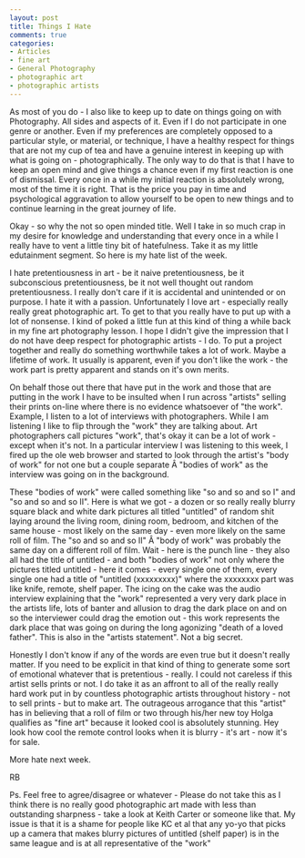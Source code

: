 ```yaml
---
layout: post
title: Things I Hate
comments: true
categories:
- Articles
- fine art
- General Photography
- photographic art
- photographic artists
---
```

As most of you do - I also like to keep up to date on things going on with Photography. All sides and aspects of it. Even if I do not participate in one genre or another. Even if my preferences are completely opposed to a particular style, or material, or technique, I have a healthy respect for things that are not my cup of tea and have a genuine interest in keeping up with what is going on - photographically. The only way to do that is that I have to keep an open mind and give things a chance even if my first reaction is one of dismissal. Every once in a while my initial reaction is absolutely wrong, most of the time it is right. That is the price you pay in time and psychological aggravation to allow yourself to be open to new things and to continue learning in the great journey of life.

Okay - so why the not so open minded title. Well I take in so much crap in my desire for knowledge and understanding that every once in a while I really have to vent a little tiny bit of hatefulness. Take it as my little edutainment segment. So here is my hate list of the week.

I hate pretentiousness in art - be it naive pretentiousness, be it subconscious pretentiousness, be it not well thought out random pretentiousness. I really don't care if it is accidental and unintended or on purpose. I hate it with a passion. Unfortunately I love art - especially really really great photographic art. To get to that you really have to put up with a lot of nonsense. I kind of poked a little fun at this kind of thing a while back in my fine art photography lesson. I hope I didn't give the impression that I do not have deep respect for photographic artists - I do. To put a project together and really do something worthwhile takes a lot of work. Maybe a lifetime of work. It usually is apparent, even if you don't like the work - the work part is pretty apparent and stands on it's own merits.

On behalf those out there that have put in the work and those that are putting in the work I have to be insulted when I run across "artists" selling their prints on-line where there is no evidence whatsoever of "the work". Example, I listen to a lot of interviews with photographers. While I am listening I like to flip through the "work" they are talking about. Art photographers call pictures "work", that's okay it can be a lot of work - except when it's not. In a particular interview I was listening to this week, I fired up the ole web browser and started to look through the artist's "body of work" for not one but a couple separate Â "bodies of work" as the interview was going on in the background.

These "bodies of work" were called something like "so and so and so I" and "so and so and so II". Here is what we got - a dozen or so really really blurry square black and white dark pictures all titled "untitled" of random shit laying around the living room, dining room, bedroom, and kitchen of the same house - most likely on the same day - even more likely on the same roll of film. The "so and so and so II" Â "body of work" was probably the same day on a different roll of film. Wait - here is the punch line - they also all had the title of untitled - and both "bodies of work" not only where the pictures titled untitled - here it comes - every single one of them, every single one had a title of "untitled (xxxxxxxxx)" where the xxxxxxxx part was like knife, remote, shelf paper. The icing on the cake was the audio interview explaining that the "work" represented a very very dark place in the artists life, lots of banter and allusion to drag the dark place on and on so the interviewer could drag the emotion out - this work represents the dark place that was going on during the long agonizing "death of a loved father". This is also in the "artists statement". Not a big secret.

Honestly I don't know if any of the words are even true but it doesn't really matter. If you need to be explicit in that kind of thing to generate some sort of emotional whatever that is pretentious - really. I could not careless if this artist sells prints or not. I do take it as an affront to all of the really really hard work put in by countless photographic artists throughout history - not to sell prints - but to make art. The outrageous arrogance that this "artist" has in believing that a roll of film or two through his/her new toy Holga qualifies as "fine art" because it looked cool is absolutely stunning. Hey look how cool the remote control looks when it is blurry - it's art - now it's for sale.

More hate next week.

RB

Ps. Feel free to agree/disagree or whatever - Please do not take this as I think there is no really good photographic art made with less than outstanding sharpness - take a look at Keith Carter or someone like that. My issue is that it is a shame for people like KC et al that any yo-yo that picks up a camera that makes blurry pictures of untitled (shelf paper) is in the same league and is at all representative of the "work"